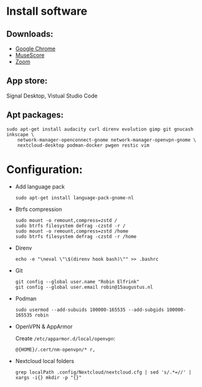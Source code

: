 # Install software

## Downloads:

*  [Google Chrome](https://www.google.com/chrome)
*  [MuseScore](https://musescore.org/en/download)
*  [Zoom](https://zoom.us/download?os=linux)

## App store:

Signal Desktop, Vistual Studio Code

## Apt packages:

```
sudo apt-get install audacity curl direnv evolution gimp git gnucash inkscape \
    network-manager-openconnect-gnome network-manager-openvpn-gnome \
    nextcloud-desktop podman-docker pwgen restic vim
```

# Configuration:

*  Add language pack

   ```
   sudo apt-get install language-pack-gnome-nl
   ```

*  Btrfs compression

   ```
   sudo mount -o remount,compress=zstd /
   sudo btrfs filesystem defrag -czstd -r /
   sudo mount -o remount,compress=zstd /home
   sudo btrfs filesystem defrag -czstd -r /home
   ```

*  Direnv

   ```
   echo -e "\neval \"\$(direnv hook bash)\"" >> .bashrc
   ```

*  Git

   ```
   git config --global user.name "Robin Elfrink"
   git config --global user.email robin@15augustus.nl
   ```

*  Podman
  
   ```
   sudo usermod --add-subuids 100000-165535 --add-subgids 100000-165535 robin
   ```

*  OpenVPN & AppArmor

   Create `/etc/apparmor.d/local/openvpn`:
   ```
   @{HOME}/.cert/nm-openvpn/* r,
   ```

*  Nextcloud local folders

   ```
   grep localPath .config/Nextcloud/nextcloud.cfg | sed 's/.*=//' | xargs -i{} mkdir -p "{}"
   ```
